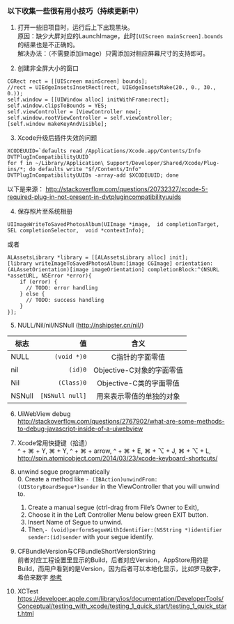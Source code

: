 ### 以下收集一些很有用小技巧（持续更新中）

1. 打开一些旧项目时，运行后上下出现黑块。  
  原因：缺少大屏对应的LaunchImage，此时`[UIScreen mainScreen].bounds`的结果也是不正确的。  
  解决办法：（不需要添加image）只需添加对相应屏幕尺寸的支持即可。  

2. 创建非全屏大小的窗口
```
CGRect rect = [[UIScreen mainScreen] bounds];
//rect = UIEdgeInsetsInsetRect(rect, UIEdgeInsetsMake(20., 0., 30., 0.));
self.window = [[UIWindow alloc] initWithFrame:rect];
self.window.clipsToBounds = YES;
self.viewController = [ViewController new];
self.window.rootViewController = self.viewController;
[self.window makeKeyAndVisible];
```

3. Xcode升级后插件失效的问题
```
XCODEUUID=`defaults read /Applications/Xcode.app/Contents/Info DVTPlugInCompatibilityUUID`
for f in ~/Library/Application\ Support/Developer/Shared/Xcode/Plug-ins/*; do defaults write "$f/Contents/Info" DVTPlugInCompatibilityUUIDs -array-add $XCODEUUID; done
```
以下是来源：
http://stackoverflow.com/questions/20732327/xcode-5-required-plug-in-not-present-in-dvtplugincompatibilityuuids

4. 保存照片至系统相册  
```
UIImageWriteToSavedPhotosAlbum(UIImage *image,  id completionTarget, SEL completionSelector,  void *contextInfo);
```
或者
```
ALAssetsLibrary *library = [[ALAssetsLibrary alloc] init];
[library writeImageToSavedPhotosAlbum:[image CGImage] orientation:(ALAssetOrientation)[image imageOrientation] completionBlock:^(NSURL *assetURL, NSError *error){
    if (error) {
      // TODO: error handling
    } else {
      // TODO: success handling
    }
}];
```

5. NULL/Nil/nil/NSNull \(http://nshipster.cn/nil/)

标志 |	值 |	含义
---|---:|:---:
NULL |	```(void *)0``` |	C指针的字面零值
nil |	```(id)0``` |	Objective-C对象的字面零值
Nil |	```(Class)0``` |	Objective-C类的字面零值
NSNull |	```[NSNull null]``` |	用来表示零值的单独的对象  

6. UiWebView debug  
http://stackoverflow.com/questions/2767902/what-are-some-methods-to-debug-javascript-inside-of-a-uiwebview

7. Xcode常用快捷键（拾遗）  
^ + ⌘ + Y,  ⌘ + Y, ^ + ⌘ + arrow, ^ + ⌘ + E, ⌘ + ⌥ + J, ⌘ + ⌥ + L,  
http://spin.atomicobject.com/2014/03/23/xcode-keyboard-shortcuts/

8. unwind segue programmatically  
    0. Create a method like ```- (IBAction)unwindFrom:(UIStoryBoardSegue*)sender``` in the ViewController that you will unwind to.
    1. Create a manual segue (ctrl-drag from File’s Owner to Exit),
    2. Choose it in the Left Controller Menu below green EXIT button.
    3. Insert Name of Segue to unwind.
    4. Then,```- (void)performSegueWithIdentifier:(NSString *)identifier sender:(id)sender``` with your segue identify.  

9. CFBundleVersion与CFBundleShortVersionString  
   前者对应工程设置里显示的Build，后者对应Version，AppStore用的是Build，而用户看到的是Version，因为后者可以本地化显示，比如罗马数字，希伯来数字
   [参考](http://beginor.github.io/2014/07/22/ios-cfbundleshortversionstring-vs-cfbundleversion.html)
10. XCTest
https://developer.apple.com/library/ios/documentation/DeveloperTools/Conceptual/testing_with_xcode/testing_1_quick_start/testing_1_quick_start.html
